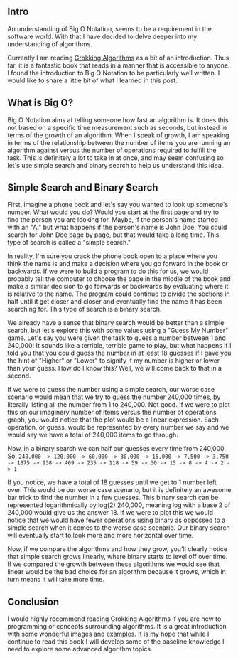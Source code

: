 <h2> Intro </h2>
An understanding of Big O Notation, seems to be a requirement in the software world. With that I have decided to delve deeper into my understanding of algorithms.

Currently I am reading <a href="https://www.manning.com/books/grokking-algorithms">Grokking Algorithms</a> as a bit of an introduction. Thus far, it is a fantastic book that reads in a manner that is accessible to anyone. I found the introduction to Big O Notation to be particularly well written. I would like to share a little bit of what I learned in this post.

<h2> What is Big O? </h2>
Big O Notation aims at telling someone how fast an algorithm is. It does this not based on a specific time measurement such as seconds, but instead in terms of the growth of an algorithm. When I speak of growth, I am speaking in terms of the relationship between the number of items you are running an algorithm against versus the number of operations required to fulfill the task. This is definitely a lot to take in at once, and may seem confusing so let's use simple search and binary search to help us understand this idea.

<h2> Simple Search and Binary Search </h2> 
First, imagine a phone book and let's say you wanted to look up someone's number. What would you do? Would you start at the first page and try to find the person you are looking for. Maybe, if the person's name started with an "A," but what happens if the person's name is John Doe. You could search for John Doe page by page, but that would take a long time. This type of search is called a "simple search." 

In reality, I'm sure you crack the phone book open to a place where you think the name is and make a decision where you go forward in the book or backwards. If we were to build a program to do this for us, we would probably tell the computer to choose the page in the middle of the book and make a similar decision to go forwards or backwards by evaluating where it is relative to the name. The program could continue to divide the sections in half until it get closer and closer and eventually find the name it has been searching for. This type of search is a binary search. 

We already have a sense that binary search would be better than a simple search, but let's explore this with some values using a "Guess My Number" game. Let's say you were given the task to guess a number between 1 and 240,000! It sounds like a terrible, terrible game to play, but what happens if I told you that you could guess the number in at least 18 guesses if I gave you the hint of "Higher" or "Lower" to signify if my number is higher or lower than your guess. How do I know this? Well, we will come back to that in a second.

If we were to guess the number using a simple search, our worse case scenario would mean that we try to guess the number 240,000 times, by literally listing all the number from 1 to 240,000. Not good. If we were to plot this on our imaginery number of items versus the number of operations graph, you would notice that the plot would be a linear expression. Each operation, or guess, would be represented by every number we say and we would say we have a total of 240,000 items to go through.

Now, in a binary search we can half our guesses every time from 240,000. So,
	```
240,000 -> 120,000 -> 60,000 -> 30,000 -> 15,000 -> 7,500 -> 3,750 -> 1875 -> 938 -> 469 -> 235 -> 118 -> 59 -> 30 -> 15 -> 8 -> 4 -> 2 -> 1
	```  

If you notice, we have a total of 18 guesses until we get to 1 number left over. This would be our worse case scenario, but it is definitely an awesome bar trick to find the number in a few guesses. This binary search can be represented logarithmically by log(2) 240,000, meaning log with a base 2 of 240,000 would give us the answer 18. If we were to plot this we would notice that we would have fewer operations using binary as oppossed to a simple search when it comes to the worse case scenario. Our binary search will eventually start to look more and more horizontal over time.

Now, if we compare the algorithms and how they grow, you'll clearly notice that simple search grows linearly, where binary starts to level off over time. If we compared the growth between these algorithms we would see that linear would be the bad choice for an algorithm because it grows, which in turn means it will take more time.

<h2> Conclusion </h2> 
I would highly recommend reading Grokking Algorithms if you are new to programming or concepts surrounding algorithms. It is a great introduction with some wonderful images and examples. It is my hope that while I continue to read this book I will develop some of the baseline knowledge I need to explore some advanced algorithm topics.
